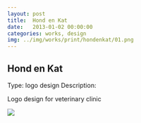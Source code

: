 ```yaml
---
layout: post
title:  Hond en Kat
date:   2013-01-02 00:00:00
categories: works, design
img: ../img/works/print/hondenkat/01.png
---
```

<h2>Hond en Kat</h2>
<label>Type:</label>
<span>logo design</span>
<label>Description:</label>
<p>Logo design for veterinary clinic</p>
<img src="/img/works/print/hondenkat/01.png">